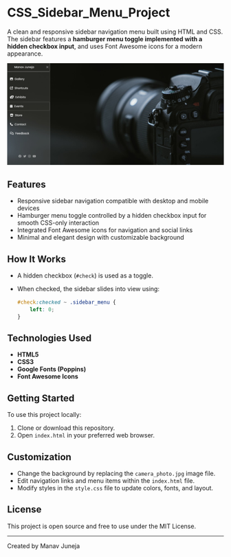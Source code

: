 # CSS_Sidebar_Menu_Project

A clean and responsive sidebar navigation menu built using HTML and CSS. The sidebar features a **hamburger menu toggle implemented with a hidden checkbox input**, and uses Font Awesome icons for a modern appearance.

[![Watch the video](assets\sidebar_menu_working.png)](assets\working_video.mp4)

## Features

- Responsive sidebar navigation compatible with desktop and mobile devices  
- Hamburger menu toggle controlled by a hidden checkbox input for smooth CSS-only interaction  
- Integrated Font Awesome icons for navigation and social links  
- Minimal and elegant design with customizable background

## How It Works
- A hidden checkbox (`#check`) is used as a toggle.
- When checked, the sidebar slides into view using:

  ```css
  #check:checked ~ .sidebar_menu {
      left: 0;
  }
  
## Technologies Used
- **HTML5**
- **CSS3**
- **Google Fonts (Poppins)**
- **Font Awesome Icons**

## Getting Started

To use this project locally:

1. Clone or download this repository.  
2. Open `index.html` in your preferred web browser.  

## Customization

- Change the background by replacing the `camera_photo.jpg` image file.  
- Edit navigation links and menu items within the `index.html` file.  
- Modify styles in the `style.css` file to update colors, fonts, and layout.  

## License

This project is open source and free to use under the MIT License.  

---

Created by Manav Juneja
